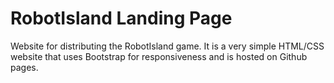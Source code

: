 # RobotIsland Landing Page


Website for distributing the RobotIsland game. It is a very simple HTML/CSS website that uses Bootstrap for responsiveness and is hosted on Github pages. 
